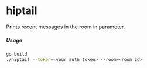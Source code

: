 hiptail
=====

Prints recent messages in the room in parameter.

##### Usage

```bash
go build
./hiptail --token=<your auth token> --room=<room id>
```
